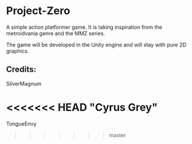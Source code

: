 # Project-Zero

A simple action platformer game. It is taking inspiration from the metroidvania genre and the MMZ series.

The game will be developed in the Unity engine and will stay with pure 2D graphics.

## Credits:

SilverMagnum

<<<<<<< HEAD
"Cyrus Grey"
=======
TongueEnvy
>>>>>>> master
